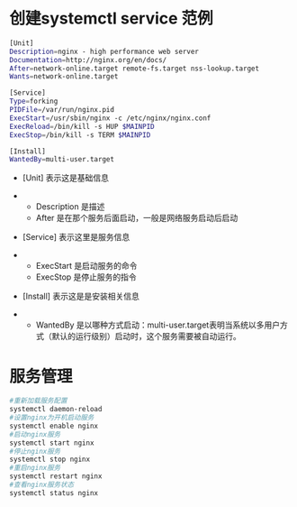 # 创建systemctl service 范例

```bash
[Unit]
Description=nginx - high performance web server
Documentation=http://nginx.org/en/docs/
After=network-online.target remote-fs.target nss-lookup.target
Wants=network-online.target

[Service]
Type=forking
PIDFile=/var/run/nginx.pid
ExecStart=/usr/sbin/nginx -c /etc/nginx/nginx.conf
ExecReload=/bin/kill -s HUP $MAINPID
ExecStop=/bin/kill -s TERM $MAINPID

[Install]
WantedBy=multi-user.target
```

- [Unit] 表示这是基础信息

- - Description 是描述
  - After 是在那个服务后面启动，一般是网络服务启动后启动

- [Service] 表示这里是服务信息

- - ExecStart 是启动服务的命令
  - ExecStop 是停止服务的指令

- [Install] 表示这是是安装相关信息

- - WantedBy 是以哪种方式启动：multi-user.target表明当系统以多用户方式（默认的运行级别）启动时，这个服务需要被自动运行。

# 服务管理

```bash
#重新加载服务配置
systemctl daemon-reload
#设置nginx为开机启动服务
systemctl enable nginx
#启动nginx服务
systemctl start nginx
#停止nginx服务
systemctl stop nginx
#重启nginx服务
systemctl restart nginx
#查看nginx服务状态
systemctl status nginx
```

